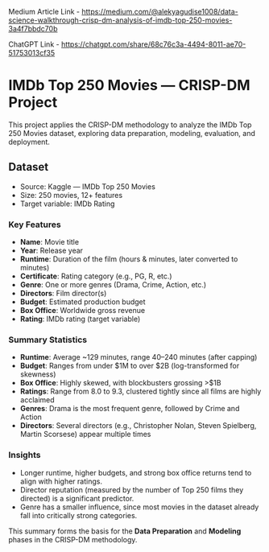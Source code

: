 Medium Article Link - https://medium.com/@alekyagudise1008/data-science-walkthrough-crisp-dm-analysis-of-imdb-top-250-movies-3a4f7bbdc70b

ChatGPT Link - https://chatgpt.com/share/68c76c3a-4494-8011-ae70-51753013cf35

# IMDb Top 250 Movies — CRISP-DM Project

This project applies the CRISP-DM methodology to analyze the IMDb Top 250 Movies dataset, exploring data preparation, modeling, evaluation, and deployment.

## Dataset
- Source: Kaggle — IMDb Top 250 Movies
- Size: 250 movies, 12+ features
- Target variable: IMDb Rating

###  Key Features
- **Name**: Movie title  
- **Year**: Release year  
- **Runtime**: Duration of the film (hours & minutes, later converted to minutes)  
- **Certificate**: Rating category (e.g., PG, R, etc.)  
- **Genre**: One or more genres (Drama, Crime, Action, etc.)  
- **Directors**: Film director(s)  
- **Budget**: Estimated production budget  
- **Box Office**: Worldwide gross revenue  
- **Rating**: IMDb rating (target variable)  

###  Summary Statistics
- **Runtime**: Average ~129 minutes, range 40–240 minutes (after capping)  
- **Budget**: Ranges from under $1M to over $2B (log-transformed for skewness)  
- **Box Office**: Highly skewed, with blockbusters grossing >$1B  
- **Ratings**: Range from 8.0 to 9.3, clustered tightly since all films are highly acclaimed  
- **Genres**: Drama is the most frequent genre, followed by Crime and Action  
- **Directors**: Several directors (e.g., Christopher Nolan, Steven Spielberg, Martin Scorsese) appear multiple times  

###  Insights
- Longer runtime, higher budgets, and strong box office returns tend to align with higher ratings.  
- Director reputation (measured by the number of Top 250 films they directed) is a significant predictor.  
- Genre has a smaller influence, since most movies in the dataset already fall into critically strong categories.  

This summary forms the basis for the **Data Preparation** and **Modeling** phases in the CRISP-DM methodology.

